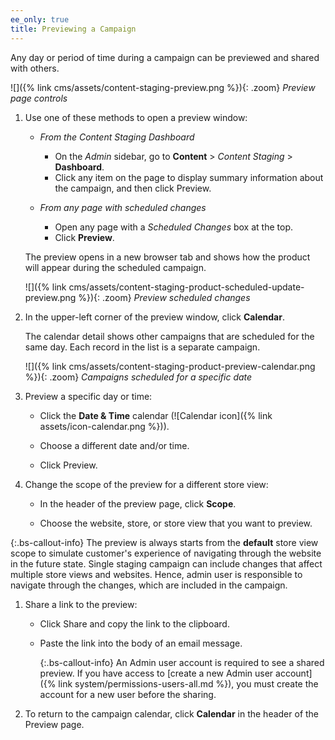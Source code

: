 ```yaml
---
ee_only: true
title: Previewing a Campaign
---
```


Any day or period of time during a campaign can be previewed and shared with others.

![]({% link cms/assets/content-staging-preview.png %}){: .zoom}
_Preview page controls_

1. Use one of these methods to open a preview window:

   - _From the Content Staging Dashboard_

      - On the _Admin_ sidebar, go to  **Content** > _Content Staging_ > **Dashboard**.
      - Click any item on the page to display summary information about the campaign, and then click <span class="btn">Preview</span>.

   - _From any page with scheduled changes_

      - Open any page with a _Scheduled Changes_ box at the top.
      - Click **Preview**.

   The preview opens in a new browser tab and shows how the product will appear during the scheduled campaign.

   ![]({% link cms/assets/content-staging-product-scheduled-update-preview.png %}){: .zoom}
   _Preview scheduled changes_

1. In the upper-left corner of the preview window, click **Calendar**.

   The calendar detail shows other campaigns that are scheduled for the same day. Each record in the list is a separate campaign.

   ![]({% link cms/assets/content-staging-product-preview-calendar.png %}){: .zoom}
   _Campaigns scheduled for a specific date_

1. Preview a specific day or time:

   - Click the **Date & Time** calendar (![Calendar icon]({% link assets/icon-calendar.png %})).

   - Choose a different date and/or time.

   - Click <span class="btn">Preview</span>.

1. Change the scope of the preview for a different store view:

   - In the header of the preview page, click **Scope**.

   - Choose the website, store, or store view that you want to preview.

{:.bs-callout-info}
The preview is always starts from the **default** store view scope to simulate customer's experience of navigating through the website in the future state. Single staging campaign can include changes that affect multiple store views and websites. Hence, admin user is responsible to navigate through the changes, which are included in the campaign.

1. Share a link to the preview:

   - Click <span class="btn">Share</span> and copy the link to the clipboard.

   - Paste the link into the body of an email message.

     {:.bs-callout-info}
     An Admin user account is required to see a shared preview. If you have access to [create a new Admin user account]({% link system/permissions-users-all.md %}), you must create the account for a new user before the sharing.

1. To return to the campaign calendar, click **Calendar** in the header of the Preview page.
